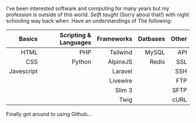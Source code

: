 I've been interested software and computing for many years but my profession is outside of this world. _Selft taught_ (Sorry about that!) with night schooling way back when. Have an understandings of The following:

| Basics     | Scripting & Languages | Frameworks | Datbases | Other |
|-----------:|----------------------:|-----------:|---------:|------:|
| HTML       | PHP                   | Tailwind   | MySQL    | API   |
| CSS        | Python                | AlpineJS   | Redis    | SSL   |
| Javescript |                       | Laravel    |          | SSH   |
|            |                       | Livewire   |          | FTP   |
|            |                       | Slim 3     |          | SFTP  |
|            |                       | Twig       |          | cURL  |

Finally got around to using Github...

<!--
**C4NH4M/C4NH4M** is a ✨ _special_ ✨ repository because its `README.md` (this file) appears on your GitHub profile.

Here are some ideas to get you started:

- 🔭 I’m currently working on ...
- 🌱 I’m currently learning ...
- 👯 I’m looking to collaborate on ...
- 🤔 I’m looking for help with ...
- 💬 Ask me about ...
- 📫 How to reach me: ...
- 😄 Pronouns: ...
- ⚡ Fun fact: ...
-->
